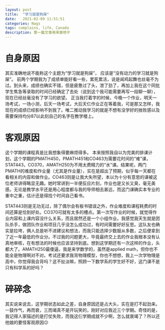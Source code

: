 ```yaml
---
layout: post
title:  "学习就是狗屎"
date:   2021-02-09 11:51:51
categories: Nags
tags: complains, life, Canada
description: 第一篇文章用来做喷子
---
```


# 自身原因

其实准确地说不能称这个主题为“学习就是狗屎”， 应该是“没有动力的学习就是狗屎”。 前两个学期我为了成绩单能好看一些，累死累活，说是闻鸡起舞也丝毫不为过。到头来，成绩也确实不错，但是疲惫过了头，泄了劲了，再加上我在这个同批学生焦急等录取的时间已经确定了去处（说到这个我可能需要再写一段聊一聊），现在已经丝毫没有了学习的欲望。 正当我打着字的时候，今晚一个作业，明天一场考试，一场小测，后天一场考试，大后天仨作业正在等着我，可是那又怎样，我现在的成绩已经影响不到我了。唯二推动我学习的就是不想有没学好的挫败感以及需要保持均分87以此刻自己的名字在教学楼上。

# 客观原因
这个学期的课程真是比我想象得要麻烦得多。 本来按照我自以为完美的排课计划，这个学期的PMATH450，PMATH451和CO463为需要花时间的“难”课，STAT443，CO370，AMATH250为不用太费精力的“水”课。结果呢，两门PMATH的难度和作业量（尤其是作业量），实在是超出了预期，似乎每一天都在看相关的内容和做作业。CO463则是让我大失所望，本以为十分有意思的课被这位老师讲得略显无趣。她时常讲到一半便反应片刻，作业也是又长又臭，毫无美感。无论是教学水平还是用心程度都与我的导师相去甚远，而这门课确实本专业的重中之重，估计还是得找个时间自己看书。

STAT443则是无功无过，除了偶尔会有板书错误之外，作业难度和课程耗费的时间还算是恰到好处。CO370可就有太多的槽点。第一次写作业的时候，就觉得作业内容和上课内容没什么关系，而且居然还是一个小组作业。我感觉我天生就是团队杀手，做团队作业和项目几乎没怎么成功过，有时间需要好好反思。这队友也确实是拉垮，俩人总是听不进建议和想法，而我只能选择少数服从多数，之后便拿到了近一年最低的作业分。不过我的问题更大，毕竟最终交上去的作业我根本没有认真地审核，在有想法的时候也应该坚持到底。想到这学期还有一次这样的作业，头都大了。AMATH250最傻逼，我是来学数学的，虽然是applied math，但你也不能全是物理啊对不对。考试还要求我背物理模型，你也不想想，我上一次学物理是高中，你觉得我会背吗？这不扯淡嘛，照顾一下数学系的学生好不好，这门课不是只有科学系的好吗？

# 碎碎念
其实说来说去，这学期状态如此之差，自身原因还是占大头，实在是打不起劲来。一鼓作气，再而衰，三而竭真不是开玩笑的，刚好对应我近三个学期。奇怪的是，我记得人家描述的是打仗失败，而我这仨学期成就不少啊，怎么就衰竭了？所以还他娘的要怪客观原因😕